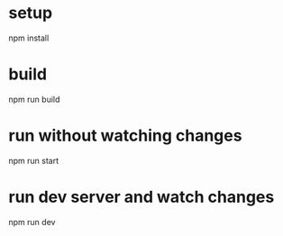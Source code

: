 # setup

npm install

# build

npm run build

# run without watching changes

npm run start

# run dev server and watch changes

npm run dev
